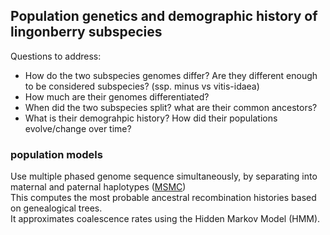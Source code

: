 ## Population genetics and demographic history of lingonberry subspecies 
Questions to address:
* How do the two subspecies genomes differ? Are they different enough to be considered subspecies? (ssp. minus vs vitis-idaea) 
* How much are their genomes differentiated? 
* When did the two subspecies split? what are their common ancestors? 
* What is their demograhpic history? How did their populations evolve/change over time?

### population models ### 
Use multiple phased genome sequence simultaneously, by separating into maternal and paternal haplotypes ([MSMC](http://www.github.com/stschiff/msmc-tools)) \
This computes the most probable ancestral recombination histories based on genealogical trees. \
It approximates coalescence rates using the Hidden Markov Model (HMM). 

